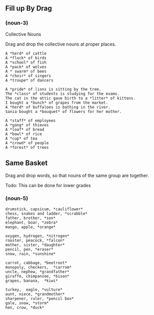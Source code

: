 ## Fill up By Drag

### (noun-3)

Collective Nouns

Drag and drop the collective nouns at proper places.

```
A *herd* of cattle
A *flock* of birds
A *school* of fish
A *pack* of wolves
A * swarm* of bees
A *choir* of singers
A *troupe* of dancers
```

```
A *pride* of lions is sitting by the tree.
The *class* of students is studying for the exams.
The cat in the attic gave birth to a *litter* of kittens.
I bought a *bunch* of grapes from the market.
A *herd* of buffaloes is bathing in the river.
Sania bought a *bouquet* of flowers for her mother.
```

```
A *staff* of employees
A *gang* of thieves
A *loaf* of bread
A *bowl* of rice
A *cup* of tea
A *crowd* of people
A *forest* of trees
```

## Same Basket

Drag and drop words, so that nouns of the same group are together.

Todo: This can be done for lower grades

### (noun-5)

```
drumstick, capsicum, *cauliflower*
chess, snakes and ladder, *scrabble*
father, brother, *son*
elephant, boar, *zebra*
mango, apple, *orange*
```

```
oxygen, hydrogen, *nitrogen*
rooster, peacock, *falcon*
mother, sister, *daughter*
pencil, pen, *eraser*
snow, rain, *sunshine*
```

```
carrot, cabbage, *beetroot*
monopoly, checkers,  *carrom*
uncle, nephew, *grandfather*
giraffe, chimpanzee, *bison*
grapes, banana,  *kiwi*
```

```
turkey,  eagle, *vulture*
aunt, niece, *grandmother*
sharpener, ruler, *pencil box*
gale, snow, *storm*
hen, crow, *duck*
```
